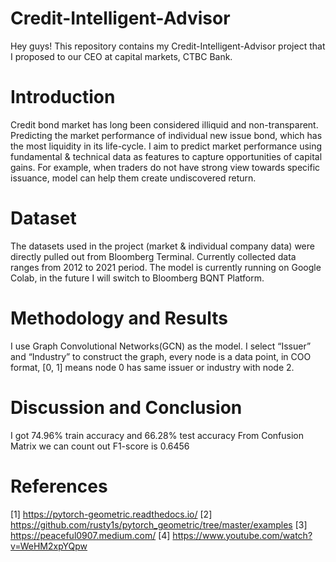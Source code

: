 # Credit-Intelligent-Advisor

Hey guys!
This repository contains my Credit-Intelligent-Advisor project that I proposed to our CEO at capital markets, CTBC Bank.


# Introduction
Credit bond market has long been considered illiquid and non-transparent.
Predicting the market performance of individual new issue bond, which has the most liquidity in its life-cycle.
I aim to predict market performance using fundamental & technical data as features to capture opportunities of capital gains. For example, when traders do not have strong view towards specific issuance, model can help them create undiscovered return.

# Dataset

The datasets used in the project (market & individual company data) were directly pulled out from Bloomberg Terminal.
Currently collected data ranges from 2012 to 2021 period.
The model is currently running on Google Colab, in the future I will switch to Bloomberg BQNT Platform.

# Methodology and Results

I use Graph Convolutional Networks(GCN) as the model.
I select “Issuer” and “Industry” to construct the graph, every node is a data point, in COO format, [0, 1] means node 0 has same issuer or industry with node 2.

# Discussion and Conclusion

I got 74.96% train accuracy and 66.28% test accuracy
From Confusion Matrix we can count out F1-score is 0.6456 

# References

[1] https://pytorch-geometric.readthedocs.io/
[2] https://github.com/rusty1s/pytorch_geometric/tree/master/examples
[3] https://peaceful0907.medium.com/
[4] https://www.youtube.com/watch?v=WeHM2xpYQpw

